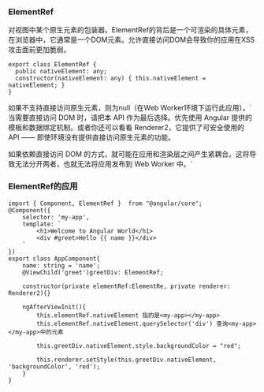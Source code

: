 ### ElementRef
对视图中某个原生元素的包装器。ElementRef的背后是一个可渲染的具体元素，在浏览器中，它通常是一个DOM元素。允许直接访问DOM会导致你的应用在XSS攻击面前更加脆弱。
```
export class ElementRef {
  public nativeElement: any;
  constructor(nativeElement: any) { this.nativeElement = nativeElement; }
}
```
如果不支持直接访问原生元素，则为null（在Web Worker环境下运行此应用）。`当需要直接访问 DOM 时，请把本 API 作为最后选择。优先使用 Angular 提供的模板和数据绑定机制。或者你还可以看看 Renderer2，它提供了可安全使用的 API —— 即使环境没有提供直接访问原生元素的功能。

如果依赖直接访问 DOM 的方式，就可能在应用和渲染层之间产生紧耦合。这将导致无法分开两者，也就无法将应用发布到 Web Worker 中。`

### ElementRef的应用
```
import { Component, ElementRef }  from "@angular/core";
@Component({
    selector: 'my-app',
    template: `
        <h1>Welcome to Angular World</h1>
        <div #greet>Hello {{ name }}</div>        
    `
})
export class AppComponent{
    name: string = 'name';
    @ViewChild('greet')greetDiv: ElementRef;

    constructor(private elementRef:ElementRe, private renderer: Renderer2){}

    ngAfterViewInit(){
        this.elementRef.nativeElement 指的是<my-app></my-app>
        this.elementRef.nativeElement.querySelector('div') 查询<my-app></my-app>中的元素

        this.greetDiv.nativeElement.style.backgroundColor = "red";
        
        this.renderer.setStyle(this.greetDiv.nativeElement, 'backgroundColor', 'red');
    }
}
```